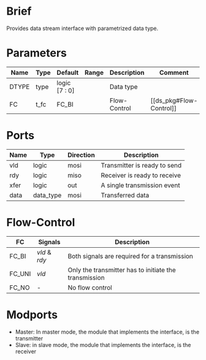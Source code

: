 # Brief
Provides data stream interface with parametrized data type.
# Parameters
| Name  | Type | Default       | Range | Description  | Comment                 |
| ----- | ---- | ------------- | ----- | ------------ | ----------------------- |
| DTYPE | type | logic [7 : 0] |       | Data type    |                         |
| FC    | t_fc | FC_BI         |       | Flow-Control | [[ds_pkg#Flow-Control]] |
# Ports
| Name | Type      | Direction | Description                  |
| ---- | --------- | --------- | ---------------------------- |
| vld  | logic     | mosi      | Transmitter is ready to send |
| rdy  | logic     | miso      | Receiver is ready to receive |
| xfer | logic     | out       | A single transmission event  |
| data | data_type | mosi      | Transferred data             |
# Flow-Control
| FC     | Signals   | Description                                           |
| ------ | --------- | ----------------------------------------------------- |
| FC_BI  | *vld* & *rdy* | Both signals are required for a transmission          |
| FC_UNI | *vld*       | Only the transmitter has to initiate the transmission |
| FC_NO  | -         | No flow control                                       |
# Modports
- Master: In master mode, the module that implements the interface, is the transmitter
- Slave: in slave mode, the module that implements the interface, is the receiver